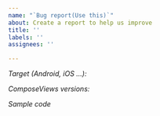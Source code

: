```yaml
---
name: "`Bug report(Use this)`"
about: Create a report to help us improve
title: ''
labels: ''
assignees: ''

---
```


*Target (Android, iOS ...):*

*ComposeViews versions:*

*Sample code*
